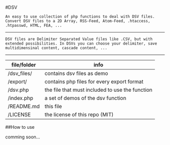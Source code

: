 #DSV

	An easy to use collection of php functions to deal with DSV files. Convert DSV files to a 2D Array, RSS-Feed, Atom-Feed, .htaccess, .htpasswd, HTML, FEA, ...

---

	DSV files are Delimiter Separated Value files like .CSV, but with extended possibilities. In DSVs you can choose your delimiter, save multidimensinal content, cascade content, ...

---

file/folder    | info
---------------|---------
/dsv_files/    | contains dsv files as demo
/export/       | contains php files for every export format
/dsv.php       | the file that must included to use the function
/index.php     | a set of demos of the dsv function
/README.md     | this file
/LICENSE       | the license of this repo (MIT)

##How to use

comming soon...
